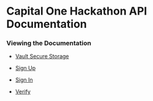 # Capital One Hackathon API Documentation

### Viewing the Documentation

- [Vault Secure Storage](/vault/vault.pdf)

- [Sign Up](https://capitalonedevexchangehackathon.github.io/Hackathon-API-Documentation/signup/)

- [Sign In](https://capitalonedevexchangehackathon.github.io/Hackathon-API-Documentation/signin/)

- [Verify](https://capitalonedevexchangehackathon.github.io/Hackathon-API-Documentation/verify/)
